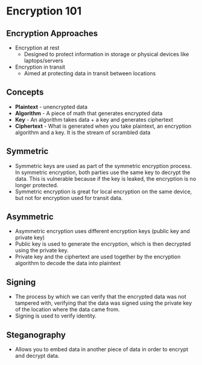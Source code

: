 # Encryption 101

## Encryption Approaches

* Encryption at rest
  * Designed to protect information in storage or physical devices like laptops/servers
* Encryption in transit
  * Aimed at protecting data in transit between locations

## Concepts

* **Plaintext** - unencrypted data
* **Algorithm** - A piece of math that generates encrypted data
* **Key** - An algorithm takes data + a key and generates ciphertext
* **Ciphertext** - What is generated when you take plaintext, an encryption algorithm and a key.  It is the stream of scrambled data

## Symmetric

* Symmetric keys are used as part of the symmetric encryption process. In symmetric encryption, both parties use the same key to decrypt the data.  This is vulnerable because if the key is leaked, the encryption is no longer protected.
* Symmetric encryption is great for local encryption on the same device, but not for encryption used for transit data.

## Asymmetric

* Asymmetric encryption uses different encryption keys (public key and private key)
* Public key is used to generate the encryption, which is then decrypted using the private key.
* Private key and the ciphertext are used together by the encryption algorithm to decode the data into plaintext

## Signing

* The process by which we can verify that the encrypted data was not tampered with, verifying that the data was signed using the private key of the location where the data came from.
* Signing is used to verify identity.

## Steganography

* Allows you to embed data in another piece of data in order to encrypt and decrypt data.
